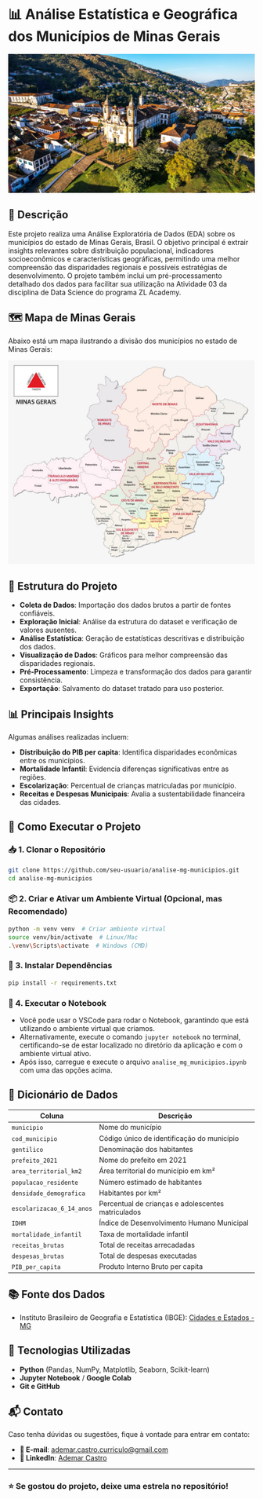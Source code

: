 # 📊 Análise Estatística e Geográfica dos Municípios de Minas Gerais

![Ouro Preto](assets/ouro_preto.jpg)

## 📌 Descrição
Este projeto realiza uma Análise Exploratória de Dados (EDA) sobre os municípios do estado de Minas Gerais, Brasil. O objetivo principal é extrair insights relevantes sobre distribuição populacional, indicadores socioeconômicos e características geográficas, permitindo uma melhor compreensão das disparidades regionais e possíveis estratégias de desenvolvimento. O projeto também inclui um pré-processamento detalhado dos dados para facilitar sua utilização na Atividade 03 da disciplina de Data Science do programa ZL Academy.

## 🗺️ Mapa de Minas Gerais
Abaixo está um mapa ilustrando a divisão dos municípios no estado de Minas Gerais:

![Mapa de Minas Gerais](assets/mapa_mg.png)

## 📂 Estrutura do Projeto
- **Coleta de Dados**: Importação dos dados brutos a partir de fontes confiáveis.
- **Exploração Inicial**: Análise da estrutura do dataset e verificação de valores ausentes.
- **Análise Estatística**: Geração de estatísticas descritivas e distribuição dos dados.
- **Visualização de Dados**: Gráficos para melhor compreensão das disparidades regionais.
- **Pré-Processamento**: Limpeza e transformação dos dados para garantir consistência.
- **Exportação**: Salvamento do dataset tratado para uso posterior.

## 📊 Principais Insights

Algumas análises realizadas incluem:
- **Distribuição do PIB per capita**: Identifica disparidades econômicas entre os municípios.
- **Mortalidade Infantil**: Evidencia diferenças significativas entre as regiões.
- **Escolarização**: Percentual de crianças matriculadas por município.
- **Receitas e Despesas Municipais**: Avalia a sustentabilidade financeira das cidades.


## 🚀 Como Executar o Projeto

### 📥 1. Clonar o Repositório
```bash
git clone https://github.com/seu-usuario/analise-mg-municipios.git
cd analise-mg-municipios
```

### 📦 2. Criar e Ativar um Ambiente Virtual (Opcional, mas Recomendado)
```bash
python -m venv venv  # Criar ambiente virtual
source venv/bin/activate  # Linux/Mac
.\venv\Scripts\activate  # Windows (CMD)
```

### 📌 3. Instalar Dependências
```bash
pip install -r requirements.txt
```

### 📂 4. Executar o Notebook
- Você pode usar o VSCode para rodar o Notebook, garantindo que está utilizando o ambiente virtual que criamos.
- Alternativamente, execute o comando `jupyter notebook` no terminal, certificando-se de estar localizado no diretório da aplicação e com o ambiente virtual ativo.
- Após isso, carregue e execute o arquivo `analise_mg_municipios.ipynb` com uma das opções acima.

## 📑 Dicionário de Dados
| Coluna | Descrição |
|--------|------------|
| `municipio` | Nome do município |
| `cod_municipio` | Código único de identificação do município |
| `gentilico` | Denominação dos habitantes |
| `prefeito_2021` | Nome do prefeito em 2021 |
| `area_territorial_km2` | Área territorial do município em km² |
| `populacao_residente` | Número estimado de habitantes |
| `densidade_demografica` | Habitantes por km² |
| `escolarizacao_6_14_anos` | Percentual de crianças e adolescentes matriculados |
| `IDHM` | Índice de Desenvolvimento Humano Municipal |
| `mortalidade_infantil` | Taxa de mortalidade infantil |
| `receitas_brutas` | Total de receitas arrecadadas |
| `despesas_brutas` | Total de despesas executadas |
| `PIB_per_capita` | Produto Interno Bruto per capita |


## 📚 Fonte dos Dados
- Instituto Brasileiro de Geografia e Estatística (IBGE): [Cidades e Estados - MG](https://www.ibge.gov.br/cidades-e-estados/mg.html)


## 🔧 Tecnologias Utilizadas
- **Python** (Pandas, NumPy, Matplotlib, Seaborn, Scikit-learn)
- **Jupyter Notebook** / **Google Colab**
- **Git e GitHub**


## 📬 Contato
Caso tenha dúvidas ou sugestões, fique à vontade para entrar em contato:
<br>
- **📧 E-mail**: ademar.castro.curriculo@gmail.com <br>
- **🔗 LinkedIn**: [Ademar Castro](https://www.linkedin.com/in/ademar-castro-8bb95b256/)

---

### ⭐ Se gostou do projeto, deixe uma estrela no repositório!